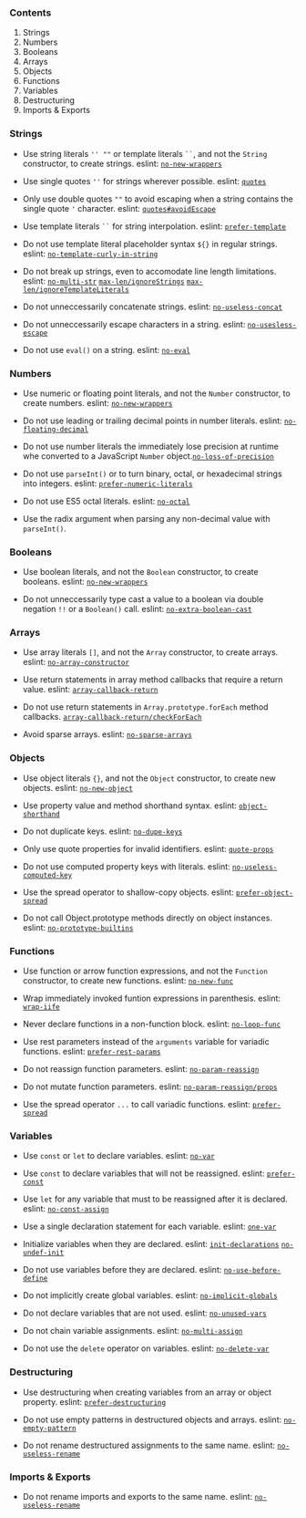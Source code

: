 ### Contents

1. Strings
1. Numbers
1. Booleans
1. Arrays
1. Objects
1. Functions
1. Variables
1. Destructuring
1. Imports & Exports

### Strings

- Use string literals `'' ""` or template literals ` `` `, and not the `String` constructor, to create strings. eslint: [`no-new-wrappers`](https://eslint.org/docs/rules/no-new-wrappers)

- Use single quotes `''` for strings wherever possible. eslint: [`quotes`](https://eslint.org/docs/rules/quotes)

- Only use double quotes `""` to avoid escaping when a string contains the single quote `'` character. eslint: [`quotes#avoidEscape`](https://eslint.org/docs/rules/quotes#avoidescape)

- Use template literals ` `` ` for string interpolation. eslint: [`prefer-template`](https://eslint.org/docs/rules/prefer-template)

- Do not use template literal placeholder syntax `${}` in regular strings. eslint: [`no-template-curly-in-string`](https://eslint.org/docs/rules/no-template-curly-in-string)

- Do not break up strings, even to accomodate line length limitations. eslint: [`no-multi-str`](https://eslint.org/docs/rules/no-multi-str) [`max-len/ignoreStrings`](https://eslint.org/docs/rules/max-len#ignorestrings) [`max-len/ignoreTemplateLiterals`](https://eslint.org/docs/rules/max-len#ignoretemplateliterals)

- Do not unneccessarily concatenate strings. eslint: [`no-useless-concat`](https://eslint.org/docs/rules/no-useless-concat)

- Do not unneccessarily escape characters in a string. eslint: [`no-usesless-escape`](https://eslint.org/docs/rules/no-usesless-escape)

- Do not use `eval()` on a string. eslint: [`no-eval`](https://eslint.org/docs/rules/no-eval)

### Numbers

- Use numeric or floating point literals, and not the `Number` constructor, to create numbers. eslint: [`no-new-wrappers`](https://eslint.org/docs/rules/no-new-wrappers)

- Do not use leading or trailing decimal points in number literals. eslint: [`no-floating-decimal`](https://eslint.org/docs/rules/no-floating-decimal)

- Do not use number literals the immediately lose precision at runtime whe converted to a JavaScript `Number` object.[`no-loss-of-precision`](https://eslint.org/docs/rules/no-loss-of-precision)

- Do not use `parseInt()` or to turn binary, octal, or hexadecimal strings into integers. eslint: [`prefer-numeric-literals`](https://eslint.org/docs/rules/prefer-numeric-literals)

[//]: # (Consider Octal section?)

- Do not use ES5 octal literals. eslint: [`no-octal`](https://eslint.org/docs/rules/no-octal)

- Use the radix argument when parsing any non-decimal value with `parseInt()`.

### Booleans

- Use boolean literals, and not the `Boolean` constructor, to create booleans. eslint: [`no-new-wrappers`](https://eslint.org/docs/rules/no-new-wrappers)

- Do not unneccessarily type cast a value to a boolean via double negation `!!` or a `Boolean()` call. eslint: [`no-extra-boolean-cast`](https://eslint.org/docs/rules/no-extra-boolean-cast)

### Arrays

- Use array literals `[]`, and not the `Array` constructor, to create arrays. eslint: [`no-array-constructor`](https://eslint.org/docs/rules/no-array-constructor)

- Use return statements in array method callbacks that require a return value. eslint: [`array-callback-return`](https://eslint.org/docs/rules/array-callback-return)

- Do not use return statements in `Array.prototype.forEach` method callbacks. [`array-callback-return/checkForEach`](https://eslint.org/docs/rules/array-callback-return#checkforeach)

- Avoid sparse arrays. eslint: [`no-sparse-arrays`](https://eslint.org/docs/rules/no-sparse-arrays)

### Objects

- Use object literals `{}`, and not the `Object` constructor, to create new objects. eslint: [`no-new-object`](https://eslint.org/docs/rules/no-new-object)

- Use property value and method shorthand syntax. eslint: [`object-shorthand`](https://eslint.org/docs/rules/object-shorthand)

- Do not duplicate keys. eslint: [`no-dupe-keys`](https://eslint.org/docs/rules/no-dupe-keys)

- Only use quote properties for invalid identifiers. eslint: [`quote-props`](https://eslint.org/docs/rules/quote-props)

- Do not use computed property keys with literals. eslint: [`no-useless-computed-key`](https://eslint.org/docs/rules/no-useless-computed-key)

- Use the spread operator to shallow-copy objects. eslint: [`prefer-object-spread`](https://eslint.org/docs/rules/prefer-object-spread)

- Do not call Object.prototype methods directly on object instances. eslint: [`no-prototype-builtins`](https://eslint.org/docs/rules/no-prototype-builtins)

### Functions

- Use function or arrow function expressions, and not the `Function` constructor, to create new functions. eslint: [`no-new-func`](https://eslint.org/docs/rules/no-new-func)

- Wrap immediately invoked funtion expressions in parenthesis. eslint: [`wrap-iife`](https://eslint.org/docs/rules/wrap-iife)

- Never declare functions in a non-function block. eslint: [`no-loop-func`](https://eslint.org/docs/rules/no-loop-func)

- Use rest parameters instead of the `arguments` variable for variadic functions. eslint: [`prefer-rest-params`](https://eslint.org/docs/rules/prefer-rest-params)

- Do not reassign function parameters. eslint: [`no-param-reassign`](https://eslint.org/docs/rules/no-param-reassign)

- Do not mutate function parameters. eslint: [`no-param-reassign/props`](https://eslint.org/docs/rules/no-param-reassign#props)

- Use the spread operator `...` to call variadic functions. eslint: [`prefer-spread`](https://eslint.org/docs/rules/prefer-spread)

### Variables

- Use `const` or `let` to declare variables. eslint: [`no-var`](https://eslint.org/docs/rules/no-var)

- Use `const` to declare variables that will not be reassigned. eslint: [`prefer-const`](https://eslint.org/docs/rules/prefer-const)

- Use `let` for any variable that must to be reassigned after it is declared. eslint: [`no-const-assign`](https://eslint.org/docs/rules/no-const-assign)

- Use a single declaration statement for each variable. eslint: [`one-var`](https://eslint.org/docs/rules/one-var)

- Initialize variables when they are declared. eslint: [`init-declarations`](https://eslint.org/docs/rules/init-declarations) [`no-undef-init`](https://eslint.org/docs/rules/no-undef-init)

- Do not use variables before they are declared. eslint: [`no-use-before-define`](https://eslint.org/docs/rules/no-use-before-define)

- Do not implicitly create global variables. eslint: [`no-implicit-globals`](https://eslint.org/docs/rules/no-implicit-globals)

- Do not declare variables that are not used. eslint: [`no-unused-vars`](https://eslint.org/docs/rules/no-unused-vars)

- Do not chain variable assignments. eslint: [`no-multi-assign`](https://eslint.org/docs/rules/no-multi-assign)

- Do not use the `delete` operator on variables. eslint: [`no-delete-var`](https://eslint.org/docs/rules/no-delete-var)

### Destructuring

- Use destructuring when creating variables from an array or object property. eslint: [`prefer-destructuring`](https://eslint.org/docs/rules/prefer-destructuring)

- Do not use empty patterns in destructured objects and arrays. eslint: [`no-empty-pattern`](https://eslint.org/docs/rules/no-empty-pattern)

- Do not rename destructured assignments to the same name. eslint: [`no-useless-rename`](https://eslint.org/docs/rules/no-useless-rename)

### Imports & Exports

- Do not rename imports and exports to the same name. eslint: [`no-useless-rename`](https://eslint.org/docs/rules/no-useless-rename)
